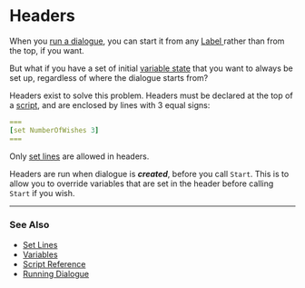 # Headers

When you [run a dialogue](RunningDialogue.md), you can start it from any [Label ](GotoLines.md#label-lines)
rather than from the top, if you want. 

But what if you have a set of initial [variable state](Variables.md) that you want 
to always be set up, regardless of where the dialogue starts from?

Headers exist to solve this problem. Headers must be declared at the top of a
[script](ScriptReference.md), and are enclosed by lines with 3 equal signs:

```yaml
===
[set NumberOfWishes 3]
===
```

Only [set lines](SetLines.md) are allowed in headers. 

Headers are run when dialogue is ***created***, before you call `Start`. This is to 
allow you to override variables that are set in the header before calling `Start`
if you wish.

---

### See Also
 
* [Set Lines](SetLines.md)
* [Variables](Variables.md)
* [Script Reference](ScriptReference.md)
* [Running Dialogue](RunningDialogue.md)
